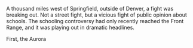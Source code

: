 A thousand miles west of Springfield, outside of Denver, a fight was breaking out. Not a street fight, but a vicious fight of public opinion about schools. The schooling controversy had only recently reached the Front Range, and it was playing out in dramatic headlines. 

First, the Aurora 
